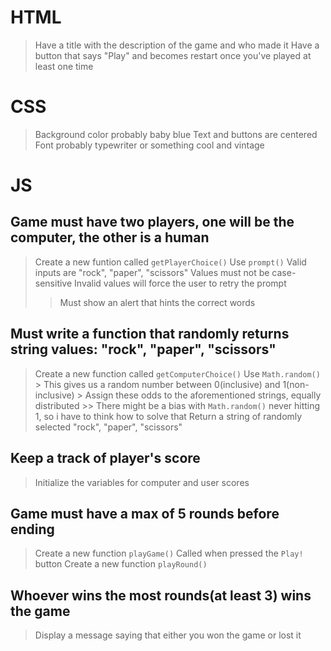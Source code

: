 # HTML

> Have a title with the description of the game and who made it
> Have a button that says "Play" and becomes restart once you've played at least one time

# CSS

> Background color probably baby blue
> Text and buttons are centered
> Font probably typewriter or something cool and vintage

# JS 

## Game must have two players, one will be the computer, the other is a human
> Create a new funtion called `getPlayerChoice()`
  > Use `prompt()`
  > Valid inputs are "rock", "paper", "scissors"
  > Values must not be case-sensitive
  > Invalid values will force the user to retry the prompt
  >> Must show an alert that hints the correct words

## Must write a function that randomly returns string values: "rock", "paper", "scissors"
> Create a new function called `getComputerChoice()`
  > Use `Math.random()`
    > This gives us a random number between 0(inclusive) and 1(non-inclusive)
    > Assign these odds to the aforementioned strings, equally distributed
    >> There might be a bias with `Math.random()` never hitting 1, so i have to think how to solve that 
> Return a string of randomly selected "rock", "paper", "scissors"

## Keep a track of player's score
> Initialize the variables for computer and user scores

## Game must have a max of 5 rounds before ending 
> Create a new function `playGame()`
  > Called when pressed the `Play!` button
  > Create a new function `playRound()`

## Whoever wins the most rounds(at least 3) wins the game 
> Display a message saying that either you won the game or lost it
